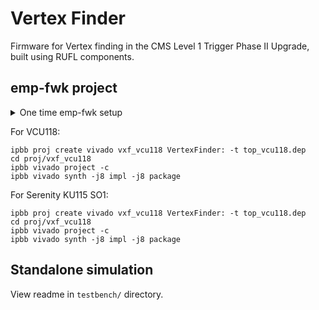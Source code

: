 # Vertex Finder

Firmware for Vertex finding in the CMS Level 1 Trigger Phase II Upgrade, built using RUFL components.

## emp-fwk project
<details>
<summary>One time emp-fwk setup</summary>
Install ipbb:
`pip install https://github.com/ipbus/ipbb/archive/v0.5.2.tar.gz`
Setup ipbb work area, with emp-fwk components:
```
mkdir p2fwk-work # can be named as you wish.
cd p2fwk-work/
ipbb init .
cd src/
git clone https://gitlab.cern.ch/p2-xware/firmware/emp-fwk -b v0.3.6
git clone https://gitlab.cern.ch/ttc/legacy_ttc -b v2.1
git clone https://github.com/ipbus/ipbus-firmware -b v1.8
```
</details>

For VCU118:
```
ipbb proj create vivado vxf_vcu118 VertexFinder: -t top_vcu118.dep
cd proj/vxf_vcu118
ipbb vivado project -c
ipbb vivado synth -j8 impl -j8 package
```

For Serenity KU115 SO1:
```
ipbb proj create vivado vxf_vcu118 VertexFinder: -t top_vcu118.dep
cd proj/vxf_vcu118
ipbb vivado project -c
ipbb vivado synth -j8 impl -j8 package
```

## Standalone simulation
View readme in `testbench/` directory.
